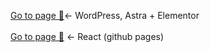 [Go to page 🚀](https://photosbyftj.com/)<- WordPress, Astra + Elementor
<br>
<br>
[Go to page 🚀](https://dev-misa.github.io/photosbyftj/) <- React (github pages)